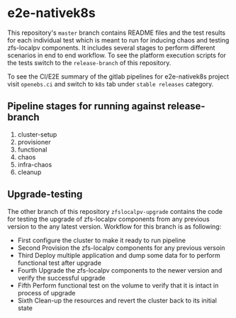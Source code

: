 # e2e-nativek8s

This repository's `master` branch contains README files and the test results for each individual test which is meant to run for inducing chaos and testing zfs-localpv components. It includes several stages to perform different scenarios in end to end workflow. To see the platform execution scripts for the tests switch to the `release-branch` of this repository.

To see the CI/E2E summary of the gitlab pipelines for e2e-nativek8s project visit `openebs.ci` and switch to `k8s` tab under `stable releases` category.

## Pipeline stages for running against release-branch

1. cluster-setup
2. provisioner
3. functional
4. chaos
5. infra-chaos
6. cleanup

## Upgrade-testing

The other branch of this repository `zfslocalpv-upgrade` contains the code for testing the upgrade of zfs-localpv components from any previous version to the any latest version. Workflow for this branch is as following:
 - First    configure the cluster to make it ready to run pipeline
 - Second   Provision the zfs-localpv components for any previous versoin
 - Third    Deploy multiple application and dump some data for to perform functional test after upgrade
 - Fourth   Upgrade the zfs-localpv components to the newer version and verify the successful upgrade
 - Fifth    Perform functional test on the volume to verify that it is intact in process of upgrade
 - Sixth    Clean-up the resources and revert the cluster back to its initial state
